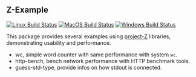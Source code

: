 ## Z-Example

[![Linux Build Status](https://github.com/haskell-Z/z-example/workflows/ubuntu-ci/badge.svg)](https://github.com/haskell-Z/z-example/actions) [![MacOS Build Status](https://github.com/haskell-Z/z-example/workflows/osx-ci/badge.svg)](https://github.com/haskell-Z/z-example/actions) [![Windows Build Status](https://github.com/haskell-Z/z-example/workflows/win-ci/badge.svg)](https://github.com/haskell-Z/z-example/actions)

This package provides several examples using [project-Z](https://github.com/haskell-Z/Z) libraries, demonstrating usability and performance.

* wc, simple word counter with same performance with system `wc`.
* http-bench, bench network performance with HTTP benchmark tools.
* guess-std-type, provide infos on how stdout is connected.
